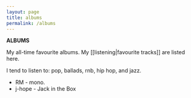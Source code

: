 ```yaml
---
layout: page
title: albums
permalink: /albums
---
```


<b>ALBUMS</b>

My all-time favourite albums. My [[listening|favourite tracks]] are listed here.

I tend to listen to: pop, ballads, rnb, hip hop, and jazz. 

- RM - mono.
- j-hope - Jack in the Box


<style>
  .wrapper {
    max-width: 58em;
  }
</style>